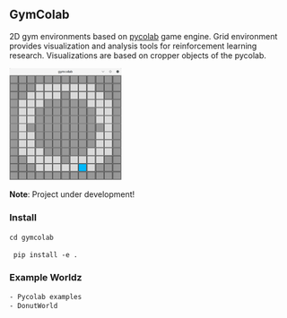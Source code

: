 ## GymColab

2D gym environments based on [pycolab](https://github.com/deepmind/pycolab) game engine. Grid environment provides visualization and analysis tools for reinforcement learning research. Visualizations are based on cropper objects of the pycolab.

<img src="image.png" alt="rendering" width=200 height=200>

**Note**: Project under development!

### Install
``` cd gymcolab ```

``` pip install -e .```

### Example Worldz
    - Pycolab examples
    - DonutWorld